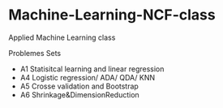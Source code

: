 #  Machine-Learning-NCF-class
Applied Machine Learning class 

 Problemes Sets
 * A1 Statisitcal learning and linear regression
 * A4 Logistic regression/ ADA/ QDA/ KNN
 * A5 Crosse validation and Bootstrap
 * A6 Shrinkage\&DimensionReduction

